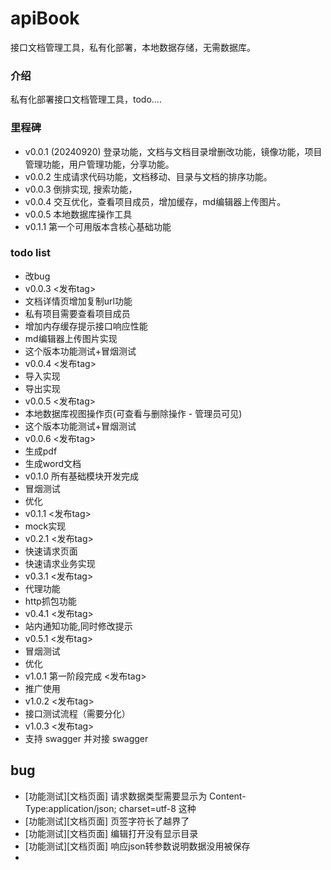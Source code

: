# apiBook
接口文档管理工具，私有化部署，本地数据存储，无需数据库。

### 介绍
私有化部署接口文档管理工具，todo....

### 里程碑
- v0.0.1 (20240920) 登录功能，文档与文档目录增删改功能，镜像功能，项目管理功能，用户管理功能，分享功能。
- v0.0.2 生成请求代码功能，文档移动、目录与文档的排序功能。
- v0.0.3 倒排实现, 搜索功能，
- v0.0.4 交互优化，查看项目成员，增加缓存，md编辑器上传图片。
- v0.0.5 本地数据库操作工具
- v0.1.1 第一个可用版本含核心基础功能

### todo list
- 改bug
- v0.0.3 <发布tag>
- 文档详情页增加复制url功能
- 私有项目需要查看项目成员
- 增加内存缓存提示接口响应性能
- md编辑器上传图片实现
- 这个版本功能测试+冒烟测试
- v0.0.4 <发布tag>
- 导入实现
- 导出实现
- v0.0.5 <发布tag>
- 本地数据库视图操作页(可查看与删除操作 - 管理员可见)
- 这个版本功能测试+冒烟测试
- v0.0.6 <发布tag>
- 生成pdf
- 生成word文档
- v0.1.0 所有基础模块开发完成 
- 冒烟测试
- 优化
- v0.1.1 <发布tag>
- mock实现
- v0.2.1 <发布tag>
- 快速请求页面
- 快速请求业务实现
- v0.3.1 <发布tag>
- 代理功能
- http抓包功能
- v0.4.1 <发布tag>
- 站内通知功能,同时修改提示
- v0.5.1 <发布tag>
- 冒烟测试
- 优化
- v1.0.1 第一阶段完成 <发布tag>
- 推广使用
- v1.0.2 <发布tag>
- 接口测试流程（需要分化）
- v1.0.3 <发布tag>
- 支持 swagger 并对接 swagger

## bug
- [功能测试][文档页面] 请求数据类型需要显示为 Content-Type:application/json; charset=utf-8 这种
- [功能测试][文档页面] 页签字符长了越界了
- [功能测试][文档页面] 编辑打开没有显示目录
- [功能测试][文档页面] 响应json转参数说明数据没用被保存
- 
